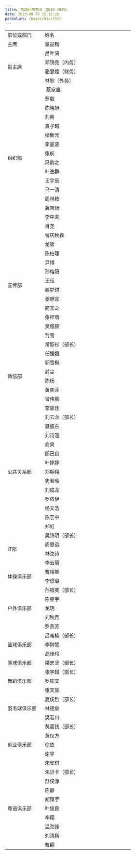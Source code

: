 ```yaml
---
title: 第26届执委会（2018-2019）
date: 2023-08-08 15:15:26
permalink: /pages/01ccf3c/
---
```


<div class="entry-content">
		<table width="393">
<tbody>
<tr>
<td width="108">职位或部门</td>
<td width="278">姓名</td>
</tr>
<tr>
<td width="108">主席</td>
<td width="278">童喆锴</td>
</tr>
<tr>
<td rowspan="4" width="108">副主席</td>
<td width="278">吕叶涛</td>
</tr>
<tr>
<td width="278">邓锦亮（内务）</td>
</tr>
<tr>
<td width="278">骆慧媛（财务）</td>
</tr>
<tr>
<td width="278">林恕（外务）</td>
</tr>
<tr>
<td rowspan="16" width="108">组织部</td>
<td width="278">&nbsp;蔡家鑫</td>
</tr>
<tr>
<td>罗毅</td>
</tr>
<tr>
<td>陈晓旭</td>
</tr>
<tr>
<td>刘萌</td>
</tr>
<tr>
<td>袁子越</td>
</tr>
<tr>
<td>楼新元</td>
</tr>
<tr>
<td>李曼姿</td>
</tr>
<tr>
<td>张航</td>
</tr>
<tr>
<td>冯韵之</td>
</tr>
<tr>
<td>叶逸群</td>
</tr>
<tr>
<td>王宇辰</td>
</tr>
<tr>
<td>马一清</td>
</tr>
<tr>
<td>周林桉</td>
</tr>
<tr>
<td>冀智炀</td>
</tr>
<tr>
<td>李中未</td>
</tr>
<tr>
<td>肖尧</td>
</tr>
<tr>
<td rowspan="12">宣传部</td>
<td>曾庆秋霖</td>
</tr>
<tr>
<td>龙啸</td>
</tr>
<tr>
<td>陈柏瑾</td>
</tr>
<tr>
<td>尹博</td>
</tr>
<tr>
<td>孙榕阳</td>
</tr>
<tr>
<td>王珏</td>
</tr>
<tr>
<td>赖梦琪</td>
</tr>
<tr>
<td>姜靜宜</td>
</tr>
<tr>
<td>简言之</td>
</tr>
<tr>
<td>张梓萌</td>
</tr>
<tr>
<td>吴偲颍</td>
</tr>
<tr>
<td>封雪</td>
</tr>
<tr>
<td rowspan="8">微信部</td>
<td>常影衫（部长）</td>
</tr>
<tr>
<td>任媛媛</td>
</tr>
<tr>
<td>郭雪枫</td>
</tr>
<tr>
<td>封尘</td>
</tr>
<tr>
<td>陈杨</td>
</tr>
<tr>
<td>黄奕菲</td>
</tr>
<tr>
<td>曾伟熙</td>
</tr>
<tr>
<td>李思佳</td>
</tr>
<tr>
<td rowspan="13">公共关系部</td>
<td>刘云龙（部长）</td>
</tr>
<tr>
<td>聂盛东</td>
</tr>
<tr>
<td>刘诗涵</td>
</tr>
<tr>
<td>俞爽</td>
</tr>
<tr>
<td>郎已良</td>
</tr>
<tr>
<td>叶婷婷</td>
</tr>
<tr>
<td>郑翱翔</td>
</tr>
<tr>
<td>隽若瑜</td>
</tr>
<tr>
<td>刘成龙</td>
</tr>
<tr>
<td>罗依伊</td>
</tr>
<tr>
<td>杨文浩</td>
</tr>
<tr>
<td>陈艺中</td>
</tr>
<tr>
<td>郑虹</td>
</tr>
<tr>
<td rowspan="4">IT部</td>
<td>吴锦明（部长）</td>
</tr>
<tr>
<td>周思远</td>
</tr>
<tr>
<td>林汶诗</td>
</tr>
<tr>
<td>李云丽</td>
</tr>
<tr>
<td rowspan="2">体操俱乐部</td>
<td>曹榕基</td>
</tr>
<tr>
<td>李璟璐</td>
</tr>
<tr>
<td rowspan="5">户外俱乐部</td>
<td>孙银英（部长）</td>
</tr>
<tr>
<td>陈星宇</td>
</tr>
<tr>
<td>龙玥</td>
</tr>
<tr>
<td>刘秋月</td>
</tr>
<tr>
<td>罗燕芳</td>
</tr>
<tr>
<td rowspan="3">篮球俱乐部</td>
<td>吕晧楠（部长）</td>
</tr>
<tr>
<td>李翀慧</td>
</tr>
<tr>
<td>高佳玲</td>
</tr>
<tr>
<td>网球俱乐部</td>
<td>梁志坚（部长）</td>
</tr>
<tr>
<td rowspan="3">舞蹈俱乐部</td>
<td>张宇超（部长）</td>
</tr>
<tr>
<td>罗钦文</td>
</tr>
<tr>
<td>张天辰</td>
</tr>
<tr>
<td rowspan="3">羽毛球俱乐部</td>
<td>夏俊哲（部长）</td>
</tr>
<tr>
<td>林德泉</td>
</tr>
<tr>
<td>樊若川</td>
</tr>
<tr>
<td rowspan="5">创业俱乐部</td>
<td>黄嘉钱（部长）</td>
</tr>
<tr>
<td>黄仪方</td>
</tr>
<tr>
<td>徐依</td>
</tr>
<tr>
<td>谢宇</td>
</tr>
<tr>
<td>朱安琪</td>
</tr>
<tr>
<td rowspan="9">粤语俱乐部</td>
<td>朱贝卡（部长）</td>
</tr>
<tr>
<td>舒俊源</td>
</tr>
<tr>
<td>陈静</td>
</tr>
<tr>
<td>胡镇宇</td>
</tr>
<tr>
<td>叶俊良</td>
</tr>
<tr>
<td>李翔</td>
</tr>
<tr>
<td>温劲锋</td>
</tr>
<tr>
<td>刘清扬</td>
</tr>
<tr>
<td>曹翩</td>
</tr>
</tbody>
</table>
<p>&nbsp;</p>
			</div><!-- .entry-content -->

</article><!-- #post-## -->					
					</main><!-- #main -->
				</div><!-- #primary -->
				<div id="secondary" class="col-md-3 sidebar widget-area" role="complementary">
       </div><!-- #secondary .widget-area -->
			</div> <!--.row-->            
        </div><!--.container-->
        